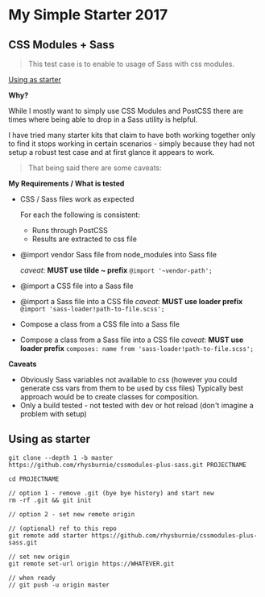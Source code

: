 # My Simple Starter 2017

## CSS Modules + Sass

> This test case is to enable to usage of Sass with css modules.

[Using as starter](#starter)

**Why?**

While I mostly want to simply use CSS Modules and PostCSS there are times where being able to drop in a Sass utility is helpful.

I have tried many starter kits that claim to have both working together only to find it stops working in certain scenarios - simply because they had not setup a robust test case and at first glance it appears to work.

> That being said there are some caveats:

**My Requirements / What is tested**

* CSS / Sass files work as expected

  For each the following is consistent:

  * Runs through PostCSS
  * Results are extracted to css file

* @import vendor Sass file from node_modules into Sass file

  _caveat_: **MUST use tilde ~ prefix**  `@import '~vendor-path';`

* @import a CSS file into a Sass file

* @import a Sass file into a CSS file
  _caveat_: **MUST use loader prefix** `@import 'sass-loader!path-to-file.scss';`

* Compose a class from a CSS file into a Sass file

* Compose a class from a Sass file into a CSS file
  _caveat_: **MUST use loader prefix** `composes: name from 'sass-loader!path-to-file.scss';`

**Caveats**

* Obviously Sass variables not available to css (however you could generate css vars from them to be used by css files)
  Typically best approach would be to create classes for composition.
* Only a build tested - not tested with dev or hot reload (don't imagine a problem with setup)

<a name="starter"></a>
## Using as starter

```
git clone --depth 1 -b master https://github.com/rhysburnie/cssmodules-plus-sass.git PROJECTNAME

cd PROJECTNAME

// option 1 - remove .git (bye bye history) and start new
rm -rf .git && git init

// option 2 - set new remote origin

// (optional) ref to this repo
git remote add starter https://github.com/rhysburnie/cssmodules-plus-sass.git

// set new origin
git remote set-url origin https://WHATEVER.git

// when ready
// git push -u origin master
```
